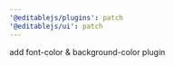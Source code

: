 ```yaml
---
'@editablejs/plugins': patch
'@editablejs/ui': patch
---
```


add font-color & background-color plugin
